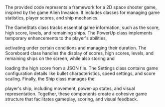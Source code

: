 
The provided code represents a framework for a 2D space shooter game,  inspired by the game Alien Invasion. It includes classes for managing game statistics, player scores, and ship mechanics.

The GameStats class tracks essential game information, such as the score, high score, levels, and remaining ships. The PowerUp class implements temporary enhancements to the player's abilities,

activating under certain conditions and managing their duration. The Scoreboard class handles the display of scores, high scores, levels, and remaining ships on the screen, while also storing and

loading the high score from a JSON file. The Settings class contains game configuration details like bullet characteristics, speed settings, and score scaling. Finally, the Ship class manages the

player's ship, including movement, power-up states, and visual representation. Together, these components create a cohesive game structure that facilitates gameplay, scoring, and visual feedback.

